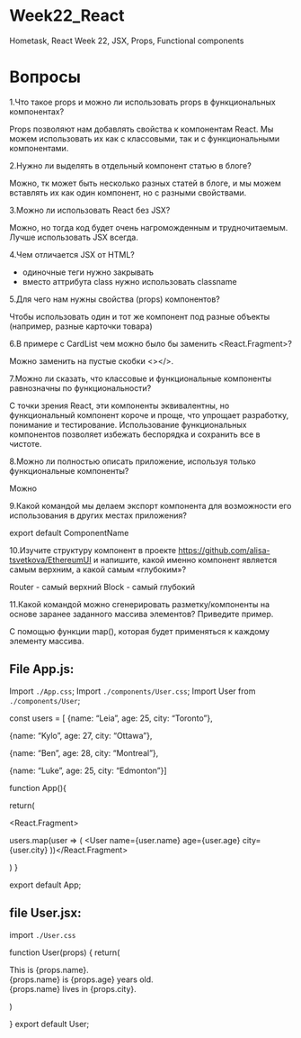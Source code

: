 # Week22_React
Hometask, React Week 22, JSX, Props, Functional components

# Вопросы 
1.Что такое props и можно ли использовать props в функциональных компонентах?

Props позволяют нам добавлять свойства к компонентам React. Мы можем использовать их как с классовыми, так и с функциональными компонентами.

2.Нужно ли выделять в отдельный компонент статью в блоге?

Можно, тк может быть несколько разных статей в блоге, и мы можем вставлять их как один компонент, но с разными свойствами.

3.Можно ли использовать React без JSX?

Можно, но тогда код будет очень нагроможденным и трудночитаемым. Лучше использовать JSX всегда.

4.Чем отличается JSX от HTML?

* одиночные теги нужно закрывать 
* вместо аттрибута class нужно использовать classname

5.Для чего нам нужны свойства (props) компонентов?

Чтобы использовать один и тот же компонент под разные объекты (например, разные карточки товара)

6.В примере с CardList чем можно было бы заменить <React.Fragment>?

Можно заменить на пустые скобки <></>.

7.Можно ли сказать, что классовые и функциональные компоненты равнозначны по функциональности?

С точки зрения React, эти компоненты эквивалентны, но  функциональный компонент короче и проще, что упрощает разработку, понимание и тестирование. Использование функциональных компонентов позволяет избежать беспорядка и сохранить все в чистоте.

8.Можно ли полностью описать приложение, используя только функциональные компоненты?

Можно

9.Какой командой мы делаем экспорт компонента для возможности его использования в других местах приложения?

export default ComponentName

10.Изучите структуру компонент в проекте https://github.com/alisa-tsvetkova/EthereumUI и напишите, какой именно компонент является самым верхним, а какой самым «глубоким»?

Router - самый верхний
Block - самый глубокий

11.Какой командой можно сгенерировать разметку/компоненты на основе заранее заданного массива элементов? Приведите пример.


С помощью функции map(), которая будет применяться к каждому элементу массива.


## File App.js:


Import `./App.css`;
Import `./components/User.css`;
Import User from `./components/User`;

const users = [
{name: “Leia”, age: 25, city: “Toronto”},

{name: “Kylo”, age: 27, city: “Ottawa”},

{name: “Ben”, age: 28, city: “Montreal”},

{name: “Luke”, age: 25, city: “Edmonton”}]


function App(){

 return(

   <React.Fragment>

users.map(user => (
<User name={user.name} age={user.age} city={user.city}</User>
))</React.Fragment>

)
}

export default App;


## file User.jsx:

import `./User.css`

function User(props) {
return(

<div className “user-card”>

<div className “user-name”>This is {props.name}.</div>

<div className “user-age”>{props.name} is {props.age} years old.</div>

<div className “user-city”>{props.name} lives in {props.city}. </div>

</div>

)

}
export default User;
